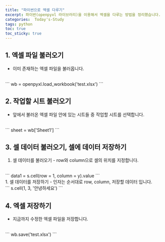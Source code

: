 ```yaml
---
title: "파이썬으로 엑셀 다루기"
excerpt: 파이썬(openpyxl 라이브러리)을 이용해서 엑셀을 다루는 방법을 정리했습니다.
categories:  Today's-Study
tags: python
toc: true
toc_sticky: true
---
```


## 1. 엑셀 파일 불러오기

  - 이미 존재하는 엑셀 파일을 불러옵니다.  
<br>
  ```
  wb = openpyxl.load_workbook('test.xlsx')
  ```
<br>

## 2. 작업할 시트 불러오기

  - 앞에서 불러온 엑셀 파일 안에 있는 시트들 중 작업할 시트를 선택합니다.  
<br>
  ```
  sheet = wb['Sheet1']
  ```
<br>

## 3. 셀 데이터 불러오기, 셀에 데이터 저장하기

  1. 셀 데이터를 불러오기 
    - row와 column으로 셀의 위치를 지정합니다.
  <br>
    ```
    data1 = s.cell(row = 1, column = y).value
    ```
  <br>
  1. 셀 데이터를 저장하기
    - 인자는 순서대로 row, column, 저장할 데이터 입니다.
  <br>
    ```
    s.cell(1, 3, '안녕하세요')
    ```
  <br>

## 4. 엑셀 저장하기

  - 지금까지 수정한 엑셀 파일을 저장합니다.  
<br>
  ```
  wb.save('test.xlsx')
  ```